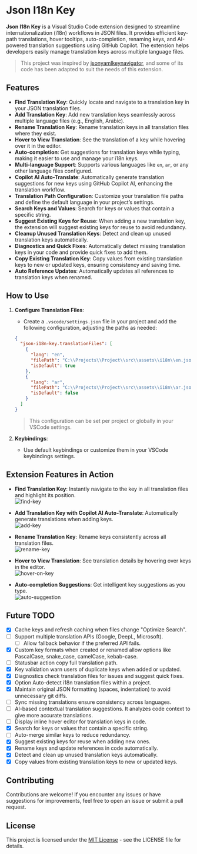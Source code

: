 # Json I18n Key

**Json I18n Key** is a Visual Studio Code extension designed to streamline internationalization (i18n) workflows in JSON files. It provides efficient key-path translations, hover tooltips, auto-completion, renaming keys, and AI-powered translation suggestions using GitHub Copilot. The extension helps developers easily manage translation keys across multiple language files.

> This project was inspired by [jsonyamlkeynavigator](https://github.com/shanmuganathan-balaraman/jsonyamlkeynavigator), and some of its code has been adapted to suit the needs of this extension.

## Features

- **Find Translation Key**: Quickly locate and navigate to a translation key in your JSON translation files.
- **Add Translation Key**: Add new translation keys seamlessly across multiple language files (e.g., English, Arabic).
- **Rename Translation Key**: Rename translation keys in all translation files where they exist.
- **Hover to View Translation**: See the translation of a key while hovering over it in the editor.
- **Auto-completion**: Get suggestions for translation keys while typing, making it easier to use and manage your i18n keys.
- **Multi-language Support**: Supports various languages like `en`, `ar`, or any other language files configured.
- **Copilot AI Auto-Translate**: Automatically generate translation suggestions for new keys using GitHub Copilot AI, enhancing the translation workflow.
- **Translation Path Configuration**: Customize your translation file paths and define the default language in your project’s settings.
- **Search Keys and Values**: Search for keys or values that contain a specific string.
- **Suggest Existing Keys for Reuse**: When adding a new translation key, the extension will suggest existing keys for reuse to avoid redundancy.
- **Cleanup Unused Translation Keys**: Detect and clean up unused translation keys automatically.
- **Diagnostics and Quick Fixes**: Automatically detect missing translation keys in your code and provide quick fixes to add them.
- **Copy Existing Translation Key**: Copy values from existing translation keys to new or updated keys, ensuring consistency and saving time.
- **Auto Reference Updates**: Automatically updates all references to translation keys when renamed.

## How to Use

1. **Configure Translation Files**:
   - Create a `.vscode/settings.json` file in your project and add the following configuration, adjusting the paths as needed:
   ```json
   {
     "json-i18n-key.translationFiles": [
       {
         "lang": "en",
         "filePath": "C:\\Projects\\Project\\src\\assets\\i18n\\en.json",
         "isDefault": true
       },
       {
         "lang": "ar",
         "filePath": "C:\\Projects\\Project\\src\\assets\\i18n\\ar.json",
         "isDefault": false
       }
     ]
   }
   ```
   > This configuration can be set per project or globally in your VSCode settings.

2. **Keybindings**:
   - Use default keybindings or customize them in your VSCode keybindings settings.

## Extension Features in Action

- **Find Translation Key**: Instantly navigate to the key in all translation files and highlight its position.  
  ![find-key](src/assets/gif/find-key.gif)

- **Add Translation Key with Copilot AI Auto-Translate**: Automatically generate translations when adding keys.  
  ![add-key](src/assets/gif/add-key.gif)

- **Rename Translation Key**: Rename keys consistently across all translation files.  
  ![rename-key](src/assets/gif/rename-key.gif)

- **Hover to View Translation**: See translation details by hovering over keys in the editor.  
  ![hover-on-key](src/assets/gif/translation-on-hover.gif)

- **Auto-completion Suggestions**: Get intelligent key suggestions as you type.  
  ![auto-suggestion](src/assets/gif/auto-suggestion.gif)

## Future TODO

- [x] Cache keys and refresh caching when files change "Optimize Search".
- [ ] Support multiple translation APIs (Google, DeepL, Microsoft).
	- [ ] Allow fallback behavior if the preferred API fails.
- [x] Custom key formats when created or renamed allow options like PascalCase, snake_case, camelCase, kebab-case.
- [ ] Statusbar action copy full translation path.
- [x] Key validation warn users of duplicate keys when added or updated.
- [x] Diagnostics check translation files for issues and suggest quick fixes.
- [x] Option Auto-detect i18n translation files within a project.
- [x] Maintain original JSON formatting (spaces, indentation) to avoid unnecessary git diffs.
- [ ] Sync missing translations ensure consistency across languages.
- [ ] AI-based contextual translation suggestions. It analyzes code context to give more accurate translations.
- [ ] Display inline hover editor for translation keys in code.
- [x] Search for keys or values that contain a specific string.
- [ ] Auto-merge similar keys to reduce redundancy.
- [x] Suggest existing keys for reuse when adding new ones.
- [x] Rename keys and update references in code automatically.
- [x] Detect and clean up unused translation keys automatically.
- [x] Copy values from existing translation keys to new or updated keys.

## Contributing

Contributions are welcome! If you encounter any issues or have suggestions for improvements, feel free to open an issue or submit a pull request.

## License

This project is licensed under the [MIT License](LICENSE.txt) - see the LICENSE file for details.
